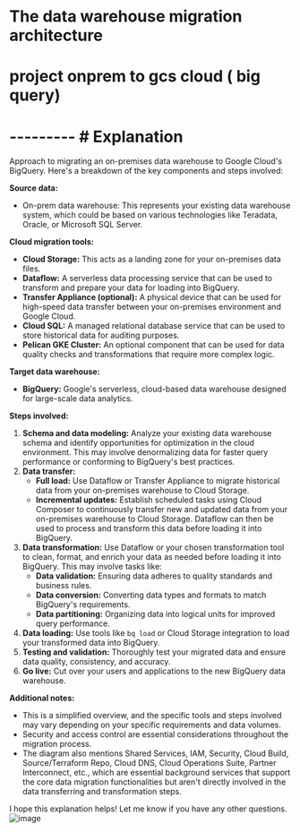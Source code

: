 # The data warehouse migration architecture
 # project onprem to gcs cloud ( big query)

 # --------- # Explanation  

 Approach to migrating an on-premises data warehouse to Google Cloud's BigQuery. Here's a breakdown of the key components and steps involved:

**Source data:**

* On-prem data warehouse: This represents your existing data warehouse system, which could be based on various technologies like Teradata, Oracle, or Microsoft SQL Server.

**Cloud migration tools:**

* **Cloud Storage:** This acts as a landing zone for your on-premises data files.
* **Dataflow:** A serverless data processing service that can be used to transform and prepare your data for loading into BigQuery.
* **Transfer Appliance (optional):** A physical device that can be used for high-speed data transfer between your on-premises environment and Google Cloud.
* **Cloud SQL:** A managed relational database service that can be used to store historical data for auditing purposes.
* **Pelican GKE Cluster:** An optional component that can be used for data quality checks and transformations that require more complex logic.

**Target data warehouse:**

* **BigQuery:** Google's serverless, cloud-based data warehouse designed for large-scale data analytics.

**Steps involved:**

1. **Schema and data modeling:** Analyze your existing data warehouse schema and identify opportunities for optimization in the cloud environment. This may involve denormalizing data for faster query performance or conforming to BigQuery's best practices.
2. **Data transfer:**
    * **Full load:** Use Dataflow or Transfer Appliance to migrate historical data from your on-premises warehouse to Cloud Storage.
    * **Incremental updates:** Establish scheduled tasks using Cloud Composer to continuously transfer new and updated data from your on-premises warehouse to Cloud Storage. Dataflow can then be used to process and transform this data before loading it into BigQuery.
3. **Data transformation:** Use Dataflow or your chosen transformation tool to clean, format, and enrich your data as needed before loading it into BigQuery. This may involve tasks like:
    * **Data validation:** Ensuring data adheres to quality standards and business rules.
    * **Data conversion:** Converting data types and formats to match BigQuery's requirements.
    * **Data partitioning:** Organizing data into logical units for improved query performance.
4. **Data loading:** Use tools like `bq load` or Cloud Storage integration to load your transformed data into BigQuery.
5. **Testing and validation:** Thoroughly test your migrated data and ensure data quality, consistency, and accuracy.
6. **Go live:** Cut over your users and applications to the new BigQuery data warehouse.

**Additional notes:**

* This is a simplified overview, and the specific tools and steps involved may vary depending on your specific requirements and data volumes.
* Security and access control are essential considerations throughout the migration process.
* The diagram also mentions Shared Services, IAM, Security, Cloud Build, Source/Terraform Repo, Cloud DNS, Cloud Operations Suite, Partner Interconnect, etc., which are essential background services that support the core data migration functionalities but aren't directly involved in the data transferring and transformation steps.

I hope this explanation helps! Let me know if you have any other questions.
![image](https://github.com/NEONITIN3/A-to-Z-Data-Engineering/assets/69511265/06990fa3-cc75-4a7b-b128-bc35a46918c5)
